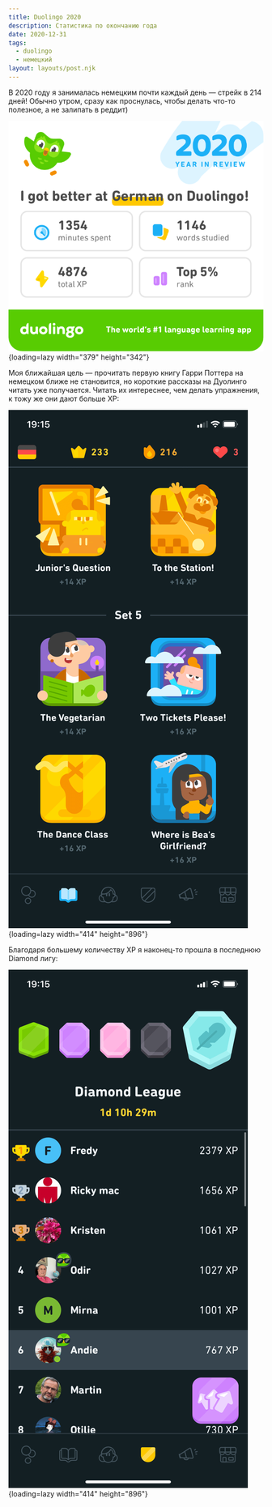 ```yaml
---
title: Duolingo 2020
description: Cтатистика по окончанию года
date: 2020-12-31
tags:
  - duolingo
  - немецкий
layout: layouts/post.njk
---
```

В 2020 году я занималась немецким почти каждый день — стрейк в 214 дней! Обычно утром, сразу как проснулась, чтобы делать что-то полезное, а не залипать в реддит)

![Скриншот статистики Дуолинго](./images/2020.png){loading=lazy width="379" height="342"}

Моя ближайшая цель — прочитать первую книгу Гарри Поттера на немецком ближе не становится, но короткие рассказы на Дуолинго читать уже получается. Читать их интереснее, чем делать упражнения, к тожу же они дают больше XP:

![Скриншот вкладки рассказов Дуолинго](./images/stories.png){loading=lazy width="414" height="896"}

Благодаря большему количеству XP я наконец-то прошла в последнюю Diamond лигу:

![Скриншот вкладки лиг Дуолинго](./images/diamond-league.png){loading=lazy width="414" height="896"}
